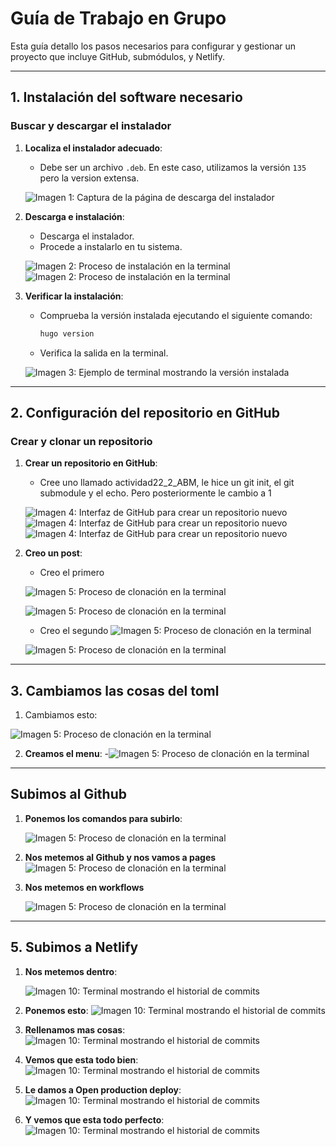# Guía de Trabajo en Grupo

Esta guía detallo los pasos necesarios para configurar y gestionar un proyecto que incluye GitHub, submódulos, y Netlify.

---

## 1. Instalación del software necesario

### Buscar y descargar el instalador
1. **Localiza el instalador adecuado**:
   - Debe ser un archivo `.deb`. En este caso, utilizamos la versión `135` pero la version extensa.

   ![Imagen 1: Captura de la página de descarga del instalador](./Images-Bruno/1.png)

2. **Descarga e instalación**:
   - Descarga el instalador.
   - Procede a instalarlo en tu sistema.

   ![Imagen 2: Proceso de instalación en la terminal](./Images-Bruno/2.png)
   ![Imagen 2: Proceso de instalación en la terminal](./Images-Bruno/3.png)

3. **Verificar la instalación**:
   - Comprueba la versión instalada ejecutando el siguiente comando:
     ```bash
     hugo version
     ```
   - Verifica la salida en la terminal.

   ![Imagen 3: Ejemplo de terminal mostrando la versión instalada](./Images-Bruno/4.png)

---

## 2. Configuración del repositorio en GitHub

### Crear y clonar un repositorio
1. **Crear un repositorio en GitHub**:
   - Cree uno llamado actividad22_2_ABM, le hice un git init, el git submodule y el echo. Pero posteriormente le cambio a 1

   ![Imagen 4: Interfaz de GitHub para crear un repositorio nuevo](./Images-Bruno/10.png)
   ![Imagen 4: Interfaz de GitHub para crear un repositorio nuevo](./Images-Bruno/11.png)
   ![Imagen 4: Interfaz de GitHub para crear un repositorio nuevo](./Images-Bruno/12.png)



2. **Creo un post**:
   - Creo el primero

   ![Imagen 5: Proceso de clonación en la terminal](./Images-Bruno/13.png)

   ![Imagen 5: Proceso de clonación en la terminal](./Images-Bruno/14.png)

   - Creo el segundo
   ![Imagen 5: Proceso de clonación en la terminal](./Images-Bruno/15.png)

   ![Imagen 5: Proceso de clonación en la terminal](./Images-Bruno/16.png)




---

## 3. Cambiamos las cosas del toml

1. Cambiamos esto:
   

  ![Imagen 5: Proceso de clonación en la terminal](./Images-Bruno/17.png)


2. **Creamos el menu**:
   -![Imagen 5: Proceso de clonación en la terminal](./Images-Bruno/21.png)




---

## Subimos al Github


1. **Ponemos los comandos para subirlo**:
 
   ![Imagen 5: Proceso de clonación en la terminal](./Images-Bruno/18.png)


2. **Nos metemos al Github y nos vamos a pages** 
   ![Imagen 5: Proceso de clonación en la terminal](./Images-Bruno/19.png)

2. **Nos metemos en workflows** 
   
   ![Imagen 5: Proceso de clonación en la terminal](./Images-Bruno/20.png)

---

## 5. Subimos a Netlify

1. **Nos metemos dentro**:
   

   ![Imagen 10: Terminal mostrando el historial de commits](./Images-Bruno/22.png)
2. **Ponemos esto**:
   ![Imagen 10: Terminal mostrando el historial de commits](./Images-Bruno/23.png)
3. **Rellenamos mas cosas**:
   ![Imagen 10: Terminal mostrando el historial de commits](./Images-Bruno/24.png)
4. **Vemos que esta todo bien**:
   ![Imagen 10: Terminal mostrando el historial de commits](./Images-Bruno/25.png)
5. **Le damos a Open production deploy**:
   ![Imagen 10: Terminal mostrando el historial de commits](./Images-Bruno/6.png)
6. **Y vemos que esta todo perfecto**:
   ![Imagen 10: Terminal mostrando el historial de commits](./Images-Bruno/27.png)


